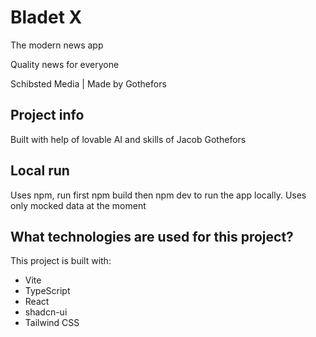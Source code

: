 # Bladet X

The modern news app

Quality news for everyone

Schibsted Media | Made by Gothefors

## Project info

Built with help of lovable AI and skills of Jacob Gothefors

## Local run

Uses npm, run first npm build then npm dev to run the app locally. Uses only mocked data at the moment

## What technologies are used for this project?

This project is built with:

- Vite
- TypeScript
- React
- shadcn-ui
- Tailwind CSS
